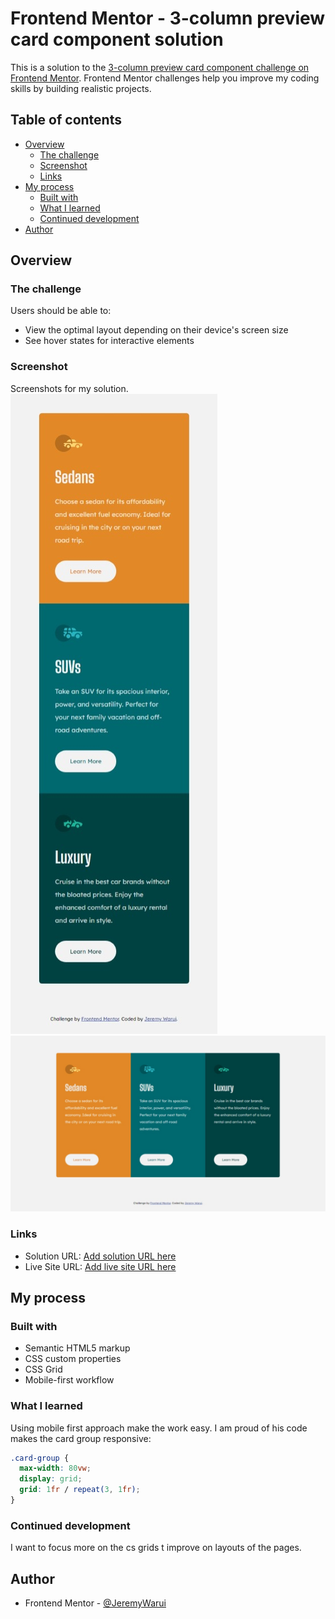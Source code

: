 # Frontend Mentor - 3-column preview card component solution

This is a solution to the [3-column preview card component challenge on Frontend Mentor](https://www.frontendmentor.io/challenges/3column-preview-card-component-pH92eAR2-). Frontend Mentor challenges help you improve my coding skills by building realistic projects.

## Table of contents

- [Overview](#overview)
  - [The challenge](#the-challenge)
  - [Screenshot](#screenshot)
  - [Links](#links)
- [My process](#my-process)
  - [Built with](#built-with)
  - [What I learned](#what-i-learned)
  - [Continued development](#continued-development)
- [Author](#author)

## Overview

### The challenge

Users should be able to:

- View the optimal layout depending on their device's screen size
- See hover states for interactive elements

### Screenshot

Screenshots for my solution.
![Mobile layout](./Screenshots/MobileLayout.jpeg)
![Deskop layout](./Screenshots/DesktopDesign.jpeg)

### Links

- Solution URL: [Add solution URL here](https://your-solution-url.com)
- Live Site URL: [Add live site URL here](https://your-live-site-url.com)

## My process

### Built with

- Semantic HTML5 markup
- CSS custom properties
- CSS Grid
- Mobile-first workflow

### What I learned

Using mobile first approach make the work easy.
I am proud of his code makes the card group responsive:

```css
.card-group {
  max-width: 80vw;
  display: grid;
  grid: 1fr / repeat(3, 1fr);
}
```


### Continued development

I want to focus more on the cs grids t improve on layouts of the pages.

## Author

- Frontend Mentor - [@JeremyWarui](https://www.frontendmentor.io/profile/JeremyWarui)
